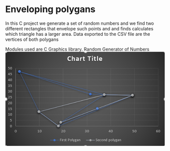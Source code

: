 # Enveloping polygans


In this C project we generate a set of random numbers and we find two different rectangles that envelope such points and 
and finds calculates which triangle has a larger area.
Data exported to the CSV file are the vertices of both polygans

Modules used are C Graphics library.
Random Generator of Numbers
![Alt text](https://github.com/Ahmed-Gebril/C-graphics/blob/master/polygan.PNG)
